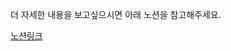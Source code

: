 더 자세한 내용을 보고싶으시면 아래 노션을 참고해주세요.

[노션링크](https://crystalline-meadowlark-92d.notion.site/2-1b7b4b2e770b8068a1f0c4d712d13bc5)
